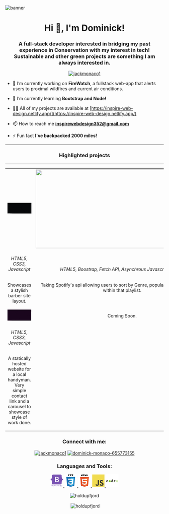 ![banner](https://imgur.com/nOQbxMv.png)
<h1 align="center">Hi 👋, I'm Dominick!</h1>
<h3 align="center">A full-stack developer interested in bridging my past experience in Conservation with my interest in tech! Sustainable and other green projects are something I am always interested in.</h3>

<p align="center"> <a href="https://twitter.com/jackmonaco1" target="blank"><img src="https://img.shields.io/twitter/follow/jackmonaco1?logo=twitter&style=for-the-badge" alt="jackmonaco1" /></a> </p>

- 🔭 I’m currently working on **FireWatch**, a fullstack web-app that alerts users to proximal wildfires and current air conditions. 

- 🌱 I’m currently learning **Bootstrap and Node!**

- 👨‍💻 All of my projects are available at [https://inspire-web-design.netlify.app/](https://inspire-web-design.netlify.app/)

- 📫 How to reach me **inspirewebdesign352@gmail.com**

- ⚡ Fun fact **I've backpacked 2000 miles!**

---


<h3 align="center"> Highlighted projects</h3>

---


|      |          |  
| ------------- |:-------------:| 
| ![site gif](https://github.com/HoldUpFjord/barberShop/blob/master/assets/demoGif/ezgif.com-gif-maker.gif)    | <a href="url"><img src="https://github.com/HoldUpFjord/spotApiProject/blob/main/demoGif/spotifyApi.gif" align="left" height="250" width="550" ></a>
 |<h6 align="center">HTML5, CSS3, Javascript</h6> <p align="center"> Showcases a stylish barber site layout. </p> | <h6> HTML5, Boostrap, Fetch API, Asynchrous Javascript, CRUD</h6> <p>Taking Spotify's api allowing users to sort by Genre, popular playlists by tracks within that playlist.  
| <a href="url"><img src="https://github.com/HoldUpFjord/rnrHomeServices/blob/90fa71a82e98cf4f9a69b4afc757cf1aa0ecff61/assets/demoGif/ezgif.com-gif-maker(1).gif" aling="center" heigh="250" width="550" ></a>     | Coming Soon.      |   
  | <h6 align="center">HTML5, CSS3, Javascript</h6> <p align="center">A statically hosted website for a local handyman. Very simple contact link and a carousel to showcase style of work done. |        




<h3 align="center">Connect with me:</h3>
<p align="center">
<a href="https://twitter.com/jackmonaco1" target="blank"><img align="center" src="https://raw.githubusercontent.com/rahuldkjain/github-profile-readme-generator/master/src/images/icons/Social/twitter.svg" alt="jackmonaco1" height="30" width="40" /></a>
<a href="https://linkedin.com/in/dominick-monaco-655773155" target="blank"><img align="center" src="https://raw.githubusercontent.com/rahuldkjain/github-profile-readme-generator/master/src/images/icons/Social/linked-in-alt.svg" alt="dominick-monaco-655773155" height="30" width="40" /></a>
</p>

<h3 align="center">Languages and Tools:</h3>
<p align="center"> <a href="https://getbootstrap.com" target="_blank" rel="noreferrer"> <img src="https://raw.githubusercontent.com/devicons/devicon/master/icons/bootstrap/bootstrap-plain-wordmark.svg" alt="bootstrap" width="40" height="40"/> </a> <a href="https://www.w3schools.com/css/" target="_blank" rel="noreferrer"> <img src="https://raw.githubusercontent.com/devicons/devicon/master/icons/css3/css3-original-wordmark.svg" alt="css3" width="40" height="40"/> </a> <a href="https://www.w3.org/html/" target="_blank" rel="noreferrer"> <img src="https://raw.githubusercontent.com/devicons/devicon/master/icons/html5/html5-original-wordmark.svg" alt="html5" width="40" height="40"/> </a> <a href="https://developer.mozilla.org/en-US/docs/Web/JavaScript" target="_blank" rel="noreferrer"> <img src="https://raw.githubusercontent.com/devicons/devicon/master/icons/javascript/javascript-original.svg" alt="javascript" width="40" height="40"/> </a> <a href="https://nodejs.org" target="_blank" rel="noreferrer"> <img src="https://raw.githubusercontent.com/devicons/devicon/master/icons/nodejs/nodejs-original-wordmark.svg" alt="nodejs" width="40" height="40"/> </a> </p>

<p align="center"><img align="center" src="https://github-readme-streak-stats.herokuapp.com/?user=holdupfjord&" alt="holdupfjord" /></p>
<p align="center">&nbsp;<img align="center" src="https://github-readme-stats.vercel.app/api?username=holdupfjord&show_icons=true&locale=en" alt="holdupfjord" /></p>





